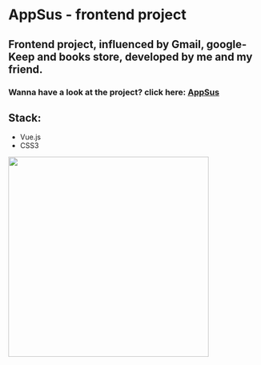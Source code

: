 <h1> AppSus - frontend project </h1>
<h2> Frontend project, influenced by Gmail, google-Keep and books store, developed by me and my friend.</h2>
<h3> Wanna have a look at the project? click here: <a href="https://boazderi.github.io/appsus/">AppSus</a></h3>
<h2>Stack: </h2>
<ul>
  <li>Vue.js</li>
  <li>CSS3</li>
</ul>
<img src="https://res.cloudinary.com/boaz-sunday-proj/image/upload/v1678712768/djidysmxzkgwhs4smwsk.jpg" width=400 alt="">
